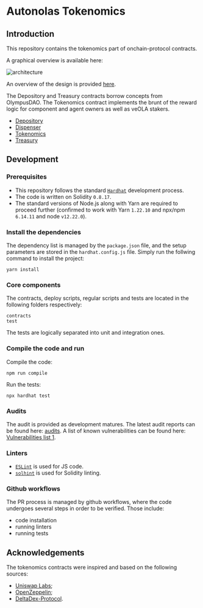 # Autonolas Tokenomics

## Introduction

This repository contains the tokenomics part of onchain-protocol contracts.

A graphical overview is available here:

![architecture](https://github.com/valory-xyz/autonolas-tokenomics/blob/main/docs/On-chain_architecture_v2.png?raw=true)

An overview of the design is provided [here](https://github.com/valory-xyz/autonolas-tokenomics/blob/main/docs/Audit_Tokenomics.pdf?raw=true).

The Depository and Treasury contracts borrow concepts from OlympusDAO. The Tokenomics contract implements the brunt of the reward logic for component and agent owners as well as veOLA stakers.

- [Depository](https://github.com/valory-xyz/autonolas-tokenomics/blob/main/contracts/Depository.sol)
- [Dispenser](https://github.com/valory-xyz/autonolas-tokenomics/blob/main/contracts/Dispenser.sol)
- [Tokenomics](https://github.com/valory-xyz/autonolas-tokenomics/blob/main/contracts/Tokenomics.sol)
- [Treasury](https://github.com/valory-xyz/autonolas-tokenomics/blob/main/contracts/Treasury.sol)

## Development

### Prerequisites
- This repository follows the standard [`Hardhat`](https://hardhat.org/tutorial/) development process.
- The code is written on Solidity `0.8.17`.
- The standard versions of Node.js along with Yarn are required to proceed further (confirmed to work with Yarn `1.22.10` and npx/npm `6.14.11` and node `v12.22.0`).

### Install the dependencies
The dependency list is managed by the `package.json` file,
and the setup parameters are stored in the `hardhat.config.js` file.
Simply run the follwing command to install the project:
```
yarn install
```

### Core components
The contracts, deploy scripts, regular scripts and tests are located in the following folders respectively:
```
contracts
test
```
The tests are logically separated into unit and integration ones.

### Compile the code and run
Compile the code:
```
npm run compile
```
Run the tests:
```
npx hardhat test
```

### Audits
The audit is provided as development matures. The latest audit reports can be found here: [audits](https://github.com/valory-xyz/autonolas-tokenomics/blob/main/audits).
A list of known vulnerabilities can be found here: [Vulnerabilities list 1](https://github.com/valory-xyz/autonolas-tokenomics/blob/main/docs/Vulnerabilities_list_1.pdf).

### Linters
- [`ESLint`](https://eslint.org) is used for JS code.
- [`solhint`](https://github.com/protofire/solhint) is used for Solidity linting.


### Github workflows
The PR process is managed by github workflows, where the code undergoes
several steps in order to be verified. Those include:
- code installation
- running linters
- running tests

## Acknowledgements
The tokenomics contracts were inspired and based on the following sources:
- [Uniswap Labs](https://github.com/Uniswap/v2-core);
- [OpenZeppelin](https://github.com/OpenZeppelin/openzeppelin-contracts);
- [DeltaDex-Protocol](https://github.com/DeltaDex-Protocol/statistics_solidity).